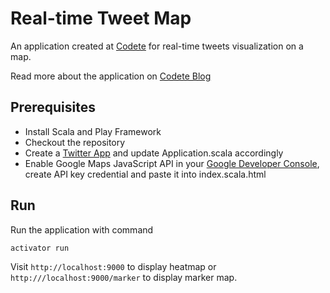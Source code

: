# Real-time Tweet Map

An application created at [Codete](http://codete.com/) for real-time tweets visualization on a map.

Read more about the application on [Codete Blog](http://codete.com/blog)

## Prerequisites
* Install Scala and Play Framework
* Checkout the repository
* Create a [Twitter App](https://apps.twitter.com/) and update Application.scala accordingly
* Enable Google Maps JavaScript API in your [Google Developer Console](https://console.developers.google.com/apis), create API key credential and paste it into index.scala.html

## Run
Run the application with command
```bash
activator run
```

Visit `http://localhost:9000` to display heatmap or `http:///localhost:9000/marker` to display marker map.